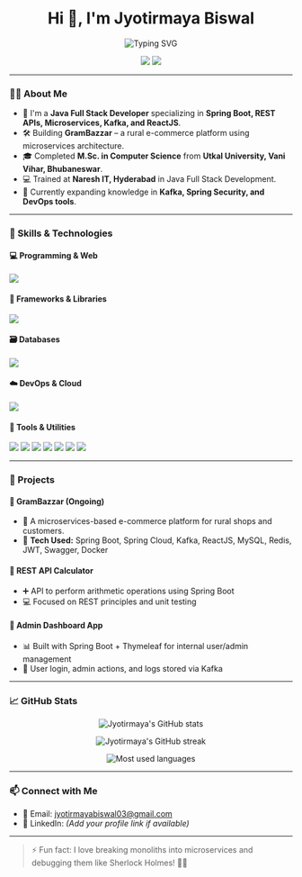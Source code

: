 <h1 align="center">Hi 👋, I'm Jyotirmaya Biswal</h1>

<p align="center">
  <img src="https://readme-typing-svg.demolab.com?font=Fira+Code&size=22&duration=3000&pause=1000&color=00BFFF&center=true&vCenter=true&width=500&lines=Java+Full+Stack+Developer;Spring+Boot+%7C+Microservices+%7C+Kafka;React+%7C+MongoDB+%7C+Redis+%7C+Docker;Learning+%7C+Building+%7C+Innovating" alt="Typing SVG" />
</p>

<p align="center">
  <a href="mailto:jyotirmayabiswal03@gmail.com"><img src="https://img.shields.io/badge/Gmail-jyotirmayabiswal03@gmail.com-red?style=for-the-badge&logo=gmail&logoColor=white"></a>
  <a href="https://github.com/jyotirmaya03"><img src="https://img.shields.io/badge/GitHub-jyotirmaya03-black?style=for-the-badge&logo=github"></a>
</p>

---

### 👨‍💻 About Me

- 🎯 I'm a **Java Full Stack Developer** specializing in **Spring Boot, REST APIs, Microservices, Kafka, and ReactJS**.
- 🛠️ Building **GramBazzar** – a rural e-commerce platform using microservices architecture.
- 🎓 Completed **M.Sc. in Computer Science** from **Utkal University, Vani Vihar, Bhubaneswar**.
- 💻 Trained at **Naresh IT, Hyderabad** in Java Full Stack Development.
- 🌱 Currently expanding knowledge in **Kafka, Spring Security, and DevOps tools**.

---

### 🧠 Skills & Technologies

#### 💻 Programming & Web
<p>
  <img src="https://skillicons.dev/icons?i=java,javascript,html,css,bootstrap" />
</p>

#### 🚀 Frameworks & Libraries
<p>
  <img src="https://skillicons.dev/icons?i=spring,hibernate,react,redux" />
</p>

#### 🗃️ Databases
<p>
  <img src="https://skillicons.dev/icons?i=mysql,mongodb,oracle" />
</p>

#### ☁️ DevOps & Cloud
<p>
  <img src="https://skillicons.dev/icons?i=docker,aws,kubernetes,jenkins,git,github" />
</p>

#### 🧰 Tools & Utilities
<p>
  <img src="https://img.shields.io/badge/Servlets-007396?style=for-the-badge&logo=java&logoColor=white"/>
  <img src="https://img.shields.io/badge/JSP-2C2255?style=for-the-badge&logo=java&logoColor=white"/>
  <img src="https://img.shields.io/badge/Postman-F76935?style=for-the-badge&logo=postman&logoColor=white"/>
  <img src="https://img.shields.io/badge/Swagger-85EA2D?style=for-the-badge&logo=swagger&logoColor=black"/>
  <img src="https://img.shields.io/badge/Kafka-231F20?style=for-the-badge&logo=apachekafka&logoColor=white"/>
  <img src="https://img.shields.io/badge/Redis-DC382D?style=for-the-badge&logo=redis&logoColor=white"/>
  <img src="https://img.shields.io/badge/SonarQube-4E9BCD?style=for-the-badge&logo=sonarqube&logoColor=white"/>
</p>

---

### 💼 Projects

#### 🔹 GramBazzar (Ongoing)
- 🛒 A microservices-based e-commerce platform for rural shops and customers.
- 🧩 **Tech Used:** Spring Boot, Spring Cloud, Kafka, ReactJS, MySQL, Redis, JWT, Swagger, Docker

#### 🔹 REST API Calculator
- ➕ API to perform arithmetic operations using Spring Boot
- 💻 Focused on REST principles and unit testing

#### 🔹 Admin Dashboard App
- 📊 Built with Spring Boot + Thymeleaf for internal user/admin management
- 🔐 User login, admin actions, and logs stored via Kafka

---

### 📈 GitHub Stats

<p align="center">
  <img src="https://github-readme-stats.vercel.app/api?username=jyotirmaya03&show_icons=true&theme=radical" alt="Jyotirmaya's GitHub stats" />
</p>

<p align="center">
  <img src="https://github-readme-streak-stats.herokuapp.com/?user=jyotirmaya03&theme=radical" alt="Jyotirmaya's GitHub streak" />
</p>

<p align="center">
  <img src="https://github-readme-stats.vercel.app/api/top-langs/?username=jyotirmaya03&layout=compact&theme=radical" alt="Most used languages" />
</p>

---

### 📫 Connect with Me

- 📧 Email: [jyotirmayabiswal03@gmail.com](mailto:jyotirmayabiswal03@gmail.com)
- 💼 LinkedIn: *(Add your profile link if available)*

---

> ⚡ Fun fact: I love breaking monoliths into microservices and debugging them like Sherlock Holmes! 🕵️‍♂️

